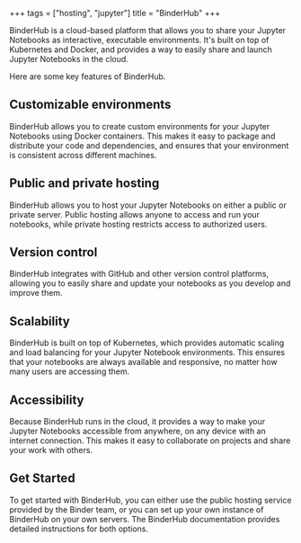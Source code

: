 +++
tags = ["hosting", "jupyter"]
title = "BinderHub"
+++

BinderHub is a cloud-based platform that allows you to share your Jupyter Notebooks as interactive, executable environments. 
It's built on top of Kubernetes and Docker, 
and provides a way to easily share and launch Jupyter Notebooks in the cloud.

Here are some key features of BinderHub.

## Customizable environments

BinderHub allows you to create custom environments for your Jupyter Notebooks using Docker containers. This makes it easy to package and distribute your code and dependencies, and ensures that your environment is consistent across different machines.

## Public and private hosting

BinderHub allows you to host your Jupyter Notebooks on either a public or private server. Public hosting allows anyone to access and run your notebooks, while private hosting restricts access to authorized users.

## Version control

BinderHub integrates with GitHub and other version control platforms, allowing you to easily share and update your notebooks as you develop and improve them.

## Scalability

BinderHub is built on top of Kubernetes, which provides automatic scaling and load balancing for your Jupyter Notebook environments. This ensures that your notebooks are always available and responsive, no matter how many users are accessing them.

## Accessibility

Because BinderHub runs in the cloud, it provides a way to make your Jupyter Notebooks accessible from anywhere, on any device with an internet connection. This makes it easy to collaborate on projects and share your work with others.

## Get Started

To get started with BinderHub, you can either use the public hosting service provided by the Binder team, 
or you can set up your own instance of BinderHub on your own servers. 
The BinderHub documentation provides detailed instructions for both options.
